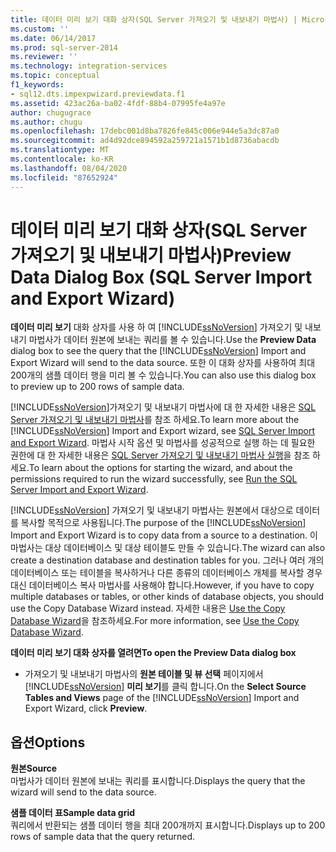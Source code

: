 ```yaml
---
title: 데이터 미리 보기 대화 상자(SQL Server 가져오기 및 내보내기 마법사) | Microsoft Docs
ms.custom: ''
ms.date: 06/14/2017
ms.prod: sql-server-2014
ms.reviewer: ''
ms.technology: integration-services
ms.topic: conceptual
f1_keywords:
- sql12.dts.impexpwizard.previewdata.f1
ms.assetid: 423ac26a-ba02-4fdf-88b4-07995fe4a97e
author: chugugrace
ms.author: chugu
ms.openlocfilehash: 17debc001d8ba7826fe845c006e944e5a3dc87a0
ms.sourcegitcommit: ad4d92dce894592a259721a1571b1d8736abacdb
ms.translationtype: MT
ms.contentlocale: ko-KR
ms.lasthandoff: 08/04/2020
ms.locfileid: "87652924"
---
```

# <a name="preview-data-dialog-box-sql-server-import-and-export-wizard"></a><span data-ttu-id="f4df2-102">데이터 미리 보기 대화 상자(SQL Server 가져오기 및 내보내기 마법사)</span><span class="sxs-lookup"><span data-stu-id="f4df2-102">Preview Data Dialog Box (SQL Server Import and Export Wizard)</span></span>
  <span data-ttu-id="f4df2-103">**데이터 미리 보기** 대화 상자를 사용 하 여 [!INCLUDE[ssNoVersion](../../includes/ssnoversion-md.md)] 가져오기 및 내보내기 마법사가 데이터 원본에 보내는 쿼리를 볼 수 있습니다.</span><span class="sxs-lookup"><span data-stu-id="f4df2-103">Use the **Preview Data** dialog box to see the query that the [!INCLUDE[ssNoVersion](../../includes/ssnoversion-md.md)] Import and Export Wizard will send to the data source.</span></span> <span data-ttu-id="f4df2-104">또한 이 대화 상자를 사용하여 최대 200개의 샘플 데이터 행을 미리 볼 수 있습니다.</span><span class="sxs-lookup"><span data-stu-id="f4df2-104">You can also use this dialog box to preview up to 200 rows of sample data.</span></span>  
  
 <span data-ttu-id="f4df2-105">[!INCLUDE[ssNoVersion](../../includes/ssnoversion-md.md)]가져오기 및 내보내기 마법사에 대 한 자세한 내용은 [SQL Server 가져오기 및 내보내기 마법사](import-and-export-data-with-the-sql-server-import-and-export-wizard.md)를 참조 하세요.</span><span class="sxs-lookup"><span data-stu-id="f4df2-105">To learn more about the [!INCLUDE[ssNoVersion](../../includes/ssnoversion-md.md)] Import and Export wizard, see [SQL Server Import and Export Wizard](import-and-export-data-with-the-sql-server-import-and-export-wizard.md).</span></span> <span data-ttu-id="f4df2-106">마법사 시작 옵션 및 마법사를 성공적으로 실행 하는 데 필요한 권한에 대 한 자세한 내용은 [SQL Server 가져오기 및 내보내기 마법사 실행](start-the-sql-server-import-and-export-wizard.md)을 참조 하세요.</span><span class="sxs-lookup"><span data-stu-id="f4df2-106">To learn about the options for starting the wizard, and about the permissions required to run the wizard successfully, see [Run the SQL Server Import and Export Wizard](start-the-sql-server-import-and-export-wizard.md).</span></span>  
  
 <span data-ttu-id="f4df2-107">[!INCLUDE[ssNoVersion](../../includes/ssnoversion-md.md)] 가져오기 및 내보내기 마법사는 원본에서 대상으로 데이터를 복사할 목적으로 사용됩니다.</span><span class="sxs-lookup"><span data-stu-id="f4df2-107">The purpose of the [!INCLUDE[ssNoVersion](../../includes/ssnoversion-md.md)] Import and Export Wizard is to copy data from a source to a destination.</span></span> <span data-ttu-id="f4df2-108">이 마법사는 대상 데이터베이스 및 대상 테이블도 만들 수 있습니다.</span><span class="sxs-lookup"><span data-stu-id="f4df2-108">The wizard can also create a destination database and destination tables for you.</span></span> <span data-ttu-id="f4df2-109">그러나 여러 개의 데이터베이스 또는 테이블을 복사하거나 다른 종류의 데이터베이스 개체를 복사할 경우 대신 데이터베이스 복사 마법사를 사용해야 합니다.</span><span class="sxs-lookup"><span data-stu-id="f4df2-109">However, if you have to copy multiple databases or tables, or other kinds of database objects, you should use the Copy Database Wizard instead.</span></span> <span data-ttu-id="f4df2-110">자세한 내용은 [Use the Copy Database Wizard](../../relational-databases/databases/use-the-copy-database-wizard.md)을 참조하세요.</span><span class="sxs-lookup"><span data-stu-id="f4df2-110">For more information, see [Use the Copy Database Wizard](../../relational-databases/databases/use-the-copy-database-wizard.md).</span></span>  
  
 <span data-ttu-id="f4df2-111">**데이터 미리 보기 대화 상자를 열려면**</span><span class="sxs-lookup"><span data-stu-id="f4df2-111">**To open the Preview Data dialog box**</span></span>  
  
-   <span data-ttu-id="f4df2-112">가져오기 및 내보내기 마법사의 **원본 테이블 및 뷰 선택** 페이지에서 [!INCLUDE[ssNoVersion](../../includes/ssnoversion-md.md)] **미리 보기**를 클릭 합니다.</span><span class="sxs-lookup"><span data-stu-id="f4df2-112">On the **Select Source Tables and Views** page of the [!INCLUDE[ssNoVersion](../../includes/ssnoversion-md.md)] Import and Export Wizard, click **Preview**.</span></span>  
  
## <a name="options"></a><span data-ttu-id="f4df2-113">옵션</span><span class="sxs-lookup"><span data-stu-id="f4df2-113">Options</span></span>  
 <span data-ttu-id="f4df2-114">**원본**</span><span class="sxs-lookup"><span data-stu-id="f4df2-114">**Source**</span></span>  
 <span data-ttu-id="f4df2-115">마법사가 데이터 원본에 보내는 쿼리를 표시합니다.</span><span class="sxs-lookup"><span data-stu-id="f4df2-115">Displays the query that the wizard will send to the data source.</span></span>  
  
 <span data-ttu-id="f4df2-116">**샘플 데이터 표**</span><span class="sxs-lookup"><span data-stu-id="f4df2-116">**Sample data grid**</span></span>  
 <span data-ttu-id="f4df2-117">쿼리에서 반환되는 샘플 데이터 행을 최대 200개까지 표시합니다.</span><span class="sxs-lookup"><span data-stu-id="f4df2-117">Displays up to 200 rows of sample data that the query returned.</span></span>  
  
  
